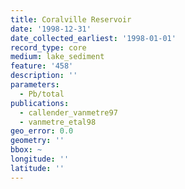 ```yaml
---
title: Coralville Reservoir
date: '1998-12-31'
date_collected_earliest: '1998-01-01'
record_type: core
medium: lake_sediment
feature: '458'
description: ''
parameters:
  - Pb/total
publications:
  - callender_vanmetre97
  - vanmetre_etal98
geo_error: 0.0
geometry: ''
bbox: ~
longitude: ''
latitude: ''
---
```

